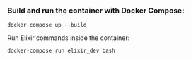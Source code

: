 ### Build and run the container with Docker Compose:

```
docker-compose up --build
```

Run Elixir commands inside the container:

```
docker-compose run elixir_dev bash
```
